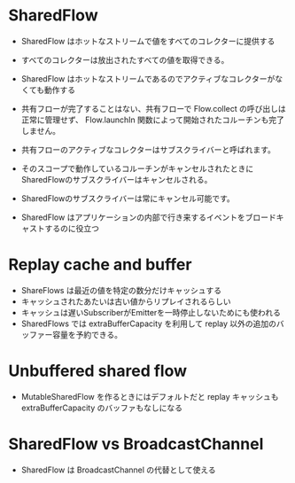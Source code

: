# SharedFlow

- SharedFlow はホットなストリームで値をすべてのコレクターに提供する
- すべてのコレクターは放出されたすべての値を取得できる。
- SharedFlow はホットなストリームであるのでアクティブなコレクターがなくても動作する

- 共有フローが完了することはない、共有フローで Flow.collect の呼び出しは正常に管理せず、
  Flow.launchIn 関数によって開始されたコルーチンも完了しません。 
- 共有フローのアクティブなコレクターはサブスクライバーと呼ばれます。
  
- そのスコープで動作しているコルーチンがキャンセルされたときにSharedFlowのサブスクライバーはキャンセルされる。
- SharedFlowのサブスクライバーは常にキャンセル可能です。

- SharedFlow はアプリケーションの内部で行き来するイベントをブロードキャストするのに役立つ

# Replay cache and buffer

- ShareFlows は最近の値を特定の数分だけキャッシュする
- キャッシュされたあたいは古い値からリプレイされるらしい
- キャッシュは遅いSubscriberがEmitterを一時停止しないためにも使われる
- SharedFlows では extraBufferCapacity を利用して replay 以外の追加のバッファー容量を予約できる。

# Unbuffered shared flow

- MutableSharedFlow を作るときにはデフォルトだと replay キャッシュも extraBufferCapacity のバッファもなしになる

# SharedFlow vs BroadcastChannel

- SharedFlow は BroadcastChannel の代替として使える

#